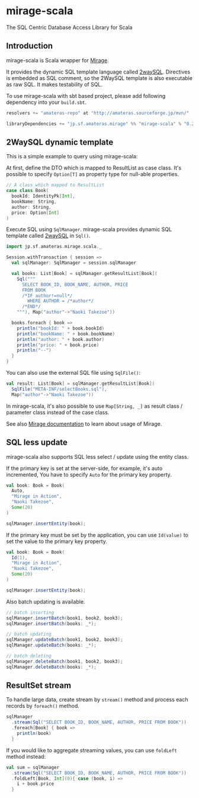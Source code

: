 mirage-scala
============

The SQL Centric Database Access Library for Scala

## Introduction

mirage-scala is Scala wrapper for [Mirage](https://github.com/takezoe/mirage).

It provides the dynamic SQL template language called [2waySQL](http://amateras.sourceforge.jp/site/mirage/2waysql.html). Directives is embedded as SQL comment, so the 2WaySQL template is also executable as raw SQL. It makes testability of SQL.

To use mirage-scala with sbt based project, please add following dependency into your `build.sbt`.

```scala
resolvers += "amateras-repo" at "http://amateras.sourceforge.jp/mvn/"

libraryDependencies += "jp.sf.amateras.mirage" %% "mirage-scala" % "0.2.0"
```

## 2WaySQL dynamic template

This is a simple example to query using mirage-scala:

At first, define the DTO which is mapped to ResultList as case class. It's possible to specify `Option[T]` as property type for null-able properties.

```scala
// A class which mapped to ResultList
case class Book(
  bookId: IdentityPk[Int],
  bookName: String,
  author: String,
  price: Option[Int]
)
```

Execute SQL using `SqlManager`. mirage-scala provides dynamic SQL template called [2waySQL](http://amateras.sourceforge.jp/site/mirage/2waysql.html) in `Sql()`.

```scala
import jp.sf.amateras.mirage.scala._

Session.withTransaction { session =>
  val sqlManager: SqlManager = session.sqlManager

  val books: List[Book] = sqlManager.getResultList[Book](
    Sql("""
      SELECT BOOK_ID, BOOK_NAME, AUTHOR, PRICE
      FROM BOOK
      /*IF author!=null*/
        WHERE AUTHOR = /*author*/
      /*END*/
    """), Map("author"->"Naoki Takezoe"))

  books.foreach { book =>
    println("bookId: " + book.bookId)
    println("bookName: " + book.bookName)
    println("author: " + book.author)
    println("price: " + book.price)
    println("--")
  }
}
```

You can also use the external SQL file using `SqlFile()`:

```scala
val result: List[Book] = sqlManager.getResultList[Book](
  SqlFile("META-INF/selectBooks.sql"),
  Map("author"->"Naoki Takezoe"))
```

In mirage-scala, it's also possible to use `Map[String, _]` as result class / parameter class instead of the case class.

See also [Mirage documentation](http://amateras.sourceforge.jp/site/mirage/welcome.html) to learn about usage of Mirage.

## SQL less update

mirage-scala also supports SQL less select / update using the entity class.

If the primary key is set at the server-side, for example, it's auto incremented, You have to specify `Auto` for the primary key property.

```scala
val book: Book = Book(
  Auto,
  "Mirage in Action",
  "Naoki Takezoe",
  Some(20)
)

sqlManager.insertEntity(book);
```

If the primary key must be set by the application, you can use `Id(value)` to set the value to the primary key property.

```scala
val book: Book = Book(
  Id(1),
  "Mirage in Action",
  "Naoki Takezoe",
  Some(20)
)

sqlManager.insertEntity(book);
```

Also batch updating is available.

```scala
// batch inserting
sqlManager.insertBatch(book1, book2, book3);
sqlManager.insertBatch(books: _*);

// batch updating
sqlManager.updateBatch(book1, book2, book3);
sqlManager.updateBatch(books: _*);

// batch deleting
sqlManager.deleteBatch(book1, book2, book3);
sqlManager.deleteBatch(books: _*);
```

## ResultSet stream

To handle large data, create stream by `stream()` method and process each records by `foreach()` method.

```scala
sqlManager
  .stream(Sql("SELECT BOOK_ID, BOOK_NAME, AUTHOR, PRICE FROM BOOK"))
  .foreach[Book] { book =>
    println(book)
  }
```

If you would like to aggregate streaming values, you can use `foldLeft` method instead:

```scala
val sum = sqlManager
  .stream(Sql("SELECT BOOK_ID, BOOK_NAME, AUTHOR, PRICE FROM BOOK"))
  .foldLeft[Book, Int](0){ case (book, i) =>
    i + book.price
  }
```

